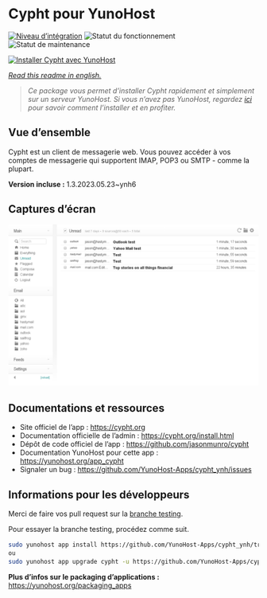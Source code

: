 <!--
N.B.: This README was automatically generated by https://github.com/YunoHost/apps/tree/master/tools/README-generator
It shall NOT be edited by hand.
-->

# Cypht pour YunoHost

[![Niveau d’intégration](https://dash.yunohost.org/integration/cypht.svg)](https://dash.yunohost.org/appci/app/cypht) ![Statut du fonctionnement](https://ci-apps.yunohost.org/ci/badges/cypht.status.svg) ![Statut de maintenance](https://ci-apps.yunohost.org/ci/badges/cypht.maintain.svg)

[![Installer Cypht avec YunoHost](https://install-app.yunohost.org/install-with-yunohost.svg)](https://install-app.yunohost.org/?app=cypht)

*[Read this readme in english.](./README.md)*

> *Ce package vous permet d’installer Cypht rapidement et simplement sur un serveur YunoHost.
Si vous n’avez pas YunoHost, regardez [ici](https://yunohost.org/#/install) pour savoir comment l’installer et en profiter.*

## Vue d’ensemble

Cypht est un client de messagerie web. Vous pouvez accéder à vos comptes de messagerie qui supportent IMAP, POP3 ou SMTP - comme la plupart.

**Version incluse :** 1.3.2023.05.23~ynh6

## Captures d’écran

![Capture d’écran de Cypht](./doc/screenshots/cypht_shot1.png)

## Documentations et ressources

* Site officiel de l’app : <https://cypht.org>
* Documentation officielle de l’admin : <https://cypht.org/install.html>
* Dépôt de code officiel de l’app : <https://github.com/jasonmunro/cypht>
* Documentation YunoHost pour cette app : <https://yunohost.org/app_cypht>
* Signaler un bug : <https://github.com/YunoHost-Apps/cypht_ynh/issues>

## Informations pour les développeurs

Merci de faire vos pull request sur la [branche testing](https://github.com/YunoHost-Apps/cypht_ynh/tree/testing).

Pour essayer la branche testing, procédez comme suit.

``` bash
sudo yunohost app install https://github.com/YunoHost-Apps/cypht_ynh/tree/testing --debug
ou
sudo yunohost app upgrade cypht -u https://github.com/YunoHost-Apps/cypht_ynh/tree/testing --debug
```

**Plus d’infos sur le packaging d’applications :** <https://yunohost.org/packaging_apps>